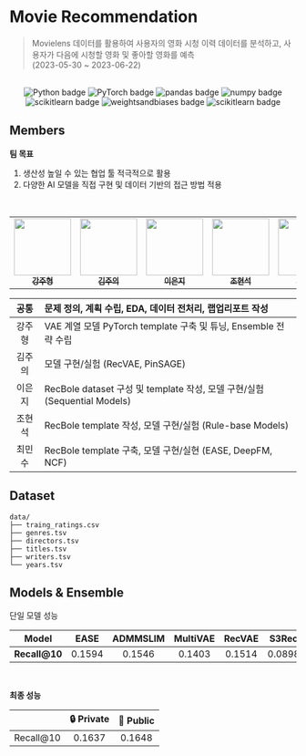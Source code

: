 # Movie Recommendation
> Movielens 데이터를 활용하여 사용자의 영화 시청 이력 데이터를 분석하고, 사용자가 다음에 시청할 영화 및 좋아할 영화를 예측  
> (2023-05-30 ~ 2023-06-22)

<br>
<div align="center">
<img src="https://img.shields.io/badge/Python-3776AB?logo=Python&logoColor=white" alt="Python badge">
  <img src="https://img.shields.io/badge/PyTorch-EE4C2C?logo=PyTorch&logoColor=white" alt="PyTorch badge">
  <img src="https://img.shields.io/badge/pandas-150458?logo=pandas&logoColor=white" alt="pandas badge">
  <img src="https://img.shields.io/badge/numpy-013243?logo=numpy&logoColor=white" alt="numpy badge">
   <img src="https://img.shields.io/badge/scikit learn-F7931E?logo=scikitlearn&logoColor=white" alt="scikitlearn badge">
  <img src="https://img.shields.io/badge/wandb-FFBE00?logo=weightsandbiases&logoColor=white" alt="weightsandbiases badge">
 <img src="https://img.shields.io/badge/-Sweep-orange" alt="scikitlearn badge">
</div>

 
## Members

**팀 목표**
1. 생산성 높일 수 있는 협업 툴 적극적으로 활용
2. 다양한 AI 모델을 직접 구현 및 데이터 기반의 접근 방법 적용

<br>

<div align="center">
<table>
  <tr>
     <td align="center">
        <a href="https://github.com/gangjoohyeong">
          <img src="https://avatars.githubusercontent.com/u/93419379?v=4" width="100px" alt=""/><br />
          <sub><b>강주형</b></sub>
        </a><br/>
    </td>
    <td align="center">
        <a href="https://github.com/watchstep">
          <img src="https://avatars.githubusercontent.com/u/88659167?v=4" width="100px" alt=""/><br />
          <sub><b>김주의</b></sub>
        </a><br/>
    </td>
    <td align="center">
        <a href="https://github.com/eunjios">
          <img src="https://avatars.githubusercontent.com/u/77034159?v=4" width="100px" alt=""/><br />
          <sub><b>이은지</b></sub>
        </a><br/>
    </td>
    <td align="center">
        <a href="https://github.com/hoyajigi">
          <img src="https://avatars.githubusercontent.com/u/1335881?v=4" width="100px" alt=""/><br />
          <sub><b>조현석</b></sub>
        </a><br/>
    </td>
    <td align="center">
        <a href="https://github.com/MSGitt">
          <img src="https://avatars.githubusercontent.com/u/121923924?v=4" width="100px" alt=""/><br />
          <sub><b>최민수</b></sub><br/>
        </a>
    </td>
  </tr>
</table>

| 공통 | 문제 정의, 계획 수립, EDA, 데이터 전처리, 랩업리포트 작성 |
| :---: | :--- |
| 강주형 |  VAE 계열 모델 PyTorch template 구축 및 튜닝, Ensemble 전략 수립 |
| 김주의 | 모델 구현/실험 (RecVAE, PinSAGE) |
| 이은지 | RecBole dataset 구성 및 template 작성, 모델 구현/실험 (Sequential Models) |
| 조현석 | RecBole template 작성, 모델 구현/실험 (Rule-base Models) |
| 최민수 | RecBole template 구축,  모델 구현/실현 (EASE, DeepFM, NCF) |
</div>


## Dataset

```
data/
├── traing_ratings.csv
├── genres.tsv
├── directors.tsv
├── titles.tsv
├── writers.tsv
└── years.tsv
```


## Models & Ensemble

단일 모델 성능


| Model | EASE | ADMMSLIM | MultiVAE | RecVAE | S3Rec | GRU4Rec |
|:---------:|:------:|:----------:|:----------:|:--------:|:-------:|:---------:|
| **Recall@10** | 0.1594 | 0.1546 | 0.1403 | 0.1514 | 0.0898 | 0.051 |


<br>

**최종 성능**


||🔒 Private|🔑 Public|
|:---:|:---:|:---:|
|Recall@10|0.1637|0.1648|



